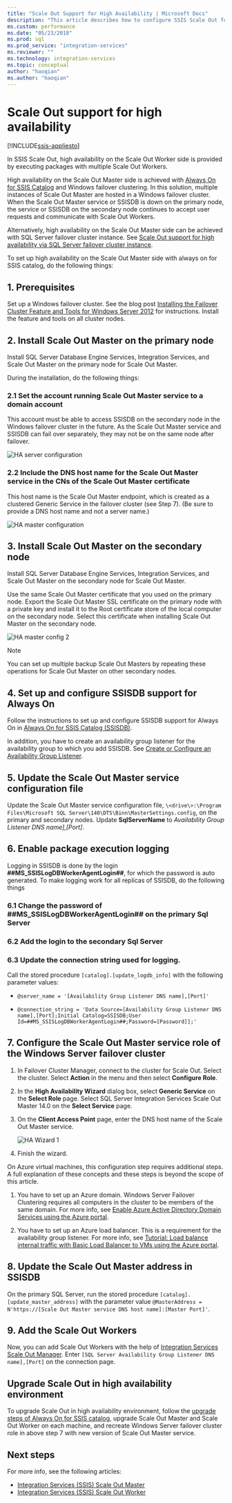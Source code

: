```yaml
---
title: "Scale Out Support for High Availability | Microsoft Docs"
description: "This article describes how to configure SSIS Scale Out for high availability"
ms.custom: performance
ms.date: "05/23/2018"
ms.prod: sql
ms.prod_service: "integration-services"
ms.reviewer: ""
ms.technology: integration-services
ms.topic: conceptual
author: "haoqian"
ms.author: "haoqian"
---
```

# Scale Out support for high availability

[!INCLUDE[ssis-appliesto](../../includes/ssis-appliesto-ssvrpluslinux-asdb-asdw-xxx.md)]



In SSIS Scale Out, high availability on the Scale Out Worker side is provided by executing packages with multiple Scale Out Workers.

High availability on the Scale Out Master side is achieved with [Always On for SSIS Catalog](../catalog/ssis-catalog.md#always-on-for-ssis-catalog-ssisdb) and Windows failover clustering. In this solution, multiple instances of Scale Out Master are hosted in a Windows failover cluster. When the Scale Out Master service or SSISDB is down on the primary node, the service or SSISDB on the secondary node continues to accept user requests and communicate with Scale Out Workers.

Alternatively, high availability on the Scale Out Master side can be achieved with SQL Server failover cluster instance. See [Scale Out support for high availability via SQL Server failover cluster instance](scale-out-failover-cluster-instance.md).

To set up high availability on the Scale Out Master side with always on for SSIS catalog, do the following things:

## 1. Prerequisites
Set up a Windows failover cluster. See the blog post [Installing the Failover Cluster Feature and Tools for Windows Server 2012](https://blogs.msdn.com/b/clustering/archive/2012/04/06/10291601.aspx) for instructions. Install the feature and tools on all cluster nodes.

## 2. Install Scale Out Master on the primary node
Install SQL Server Database Engine Services, Integration Services, and Scale Out Master on the primary node for Scale Out Master. 

During the installation, do the following things:

### 2.1 Set the account running Scale Out Master service to a domain account
This account must be able to access SSISDB on the secondary node in the Windows failover cluster in the future. As the Scale Out Master service and SSISDB can fail over separately, they may not be on the same node after failover.

![HA server configuration](media/ha-server-config.PNG)

### 2.2 Include the DNS host name for the Scale Out Master service in the CNs of the Scale Out Master certificate

This host name is the Scale Out Master endpoint, which is created as a clustered Generic Service in the failover cluster (see Step 7).   (Be sure to provide a DNS host name and not a server name.)

![HA master configuration](media/ha-master-config.PNG)

## 3. Install Scale Out Master on the secondary node
Install SQL Server Database Engine Services, Integration Services, and Scale Out Master on the secondary node for Scale Out Master. 

Use the same Scale Out Master certificate that you used on the primary node. Export the Scale Out Master SSL certificate on the primary node with a private key and install it to the Root certificate store of the local computer on the secondary node. Select this certificate when installing Scale Out Master on the secondary node.

![HA master config 2](media/ha-master-config2.PNG)

> [!NOTE]
> You can set up multiple backup Scale Out Masters by repeating these operations for Scale Out Master on other secondary nodes.

## 4. Set up and configure SSISDB support for Always On

Follow the instructions to set up and configure SSISDB support for Always On in [Always On for SSIS Catalog (SSISDB)](../catalog/ssis-catalog.md#always-on-for-ssis-catalog-ssisdb).

In addition, you have to create an availability group listener for the availability group to which you add SSISDB. See [Create or Configure an Availability Group Listener](../../database-engine/availability-groups/windows/create-or-configure-an-availability-group-listener-sql-server.md).

## 5. Update the Scale Out Master service configuration file
Update the Scale Out Master service configuration file, `\<drive\>:\Program Files\Microsoft SQL Server\140\DTS\Binn\MasterSettings.config`, on the primary and secondary nodes. Update **SqlServerName** to *Availability Group Listener DNS name],[Port]*.

## 6. Enable package execution logging

Logging in SSISDB is done by the login **##MS_SSISLogDBWorkerAgentLogin##**, for which the password is auto generated. To make logging work for all replicas of SSISDB, do the following things

### 6.1 Change the password of **##MS_SSISLogDBWorkerAgentLogin##** on the primary Sql Server

### 6.2 Add the login to the secondary Sql Server

### 6.3 Update the connection string used for logging.
Call the stored procedure `[catalog].[update_logdb_info]` with the following parameter values:

-   `@server_name = '[Availability Group Listener DNS name],[Port]'`

-   `@connection_string = 'Data Source=[Availability Group Listener DNS name],[Port];Initial Catalog=SSISDB;User Id=##MS_SSISLogDBWorkerAgentLogin##;Password=[Password]];'`

## 7. Configure the Scale Out Master service role of the Windows Server failover cluster

1.  In Failover Cluster Manager, connect to the cluster for Scale Out. Select the cluster. Select **Action** in the menu and then select **Configure Role**.

2.  In the **High Availability Wizard** dialog box, select **Generic Service** on the **Select Role** page. Select SQL Server Integration Services Scale Out Master 14.0 on the **Select Service** page.

3.  On the **Client Access Point** page, enter the DNS host name of the Scale Out Master service.

    ![HA Wizard 1](media/ha-wizard1.PNG)

4.  Finish the wizard.

On Azure virtual machines, this configuration step requires additional steps. A full explanation of these concepts and these steps is beyond the scope of this article.

1.  You have to set up an Azure domain. Windows Server Failover Clustering requires all computers in the cluster to be members of the same domain. For more info, see [Enable Azure Active Directory Domain Services using the Azure portal](https://docs.microsoft.com/azure/active-directory-domain-services/create-instance).

2. You have to set up an Azure load balancer. This is a requirement for the availability group listener. For more info, see [Tutorial: Load balance internal traffic with Basic Load Balancer to VMs using the Azure portal](https://docs.microsoft.com/azure/load-balancer/tutorial-load-balancer-basic-internal-portal).

## 8. Update the Scale Out Master address in SSISDB

On the primary SQL Server, run the stored procedure `[catalog].[update_master_address]` with the parameter value `@MasterAddress = N'https://[Scale Out Master service DNS host name]:[Master Port]'`. 

## 9. Add the Scale Out Workers

Now, you can add Scale Out Workers with the help of [Integration Services Scale Out Manager](integration-services-ssis-scale-out-manager.md). Enter `[SQL Server Availability Group Listener DNS name],[Port]` on the connection page.

## Upgrade Scale Out in high availability environment
To upgrade Scale Out in high availability environment, follow the [upgrade steps of Always On for SSIS catalog](../catalog/ssis-catalog.md#Upgrade), upgrade Scale Out Master and Scale Out Worker on each machine, and recreate Windows Server failover cluster role in above step 7 with new version of Scale Out Master service.

## Next steps
For more info, see the following articles:
-   [Integration Services (SSIS) Scale Out Master](integration-services-ssis-scale-out-master.md)
-   [Integration Services (SSIS) Scale Out Worker](integration-services-ssis-scale-out-worker.md)
